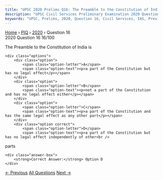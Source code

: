 ```yaml
---
title: "UPSC 2020 Prelims Q16: The Preamble to the Constitution of India is"
description: "UPSC Civil Services Preliminary Examination 2020 Question 16 with options and answer"
keywords: "UPSC, Prelims, 2020, Question 16, Civil Services, IAS, Previous Year Questions"
---
```


<nav class="breadcrumb">
    <a href="../../">Home</a>
    <span>›</span>
    <a href="../">PIQ</a>
    <span>›</span>
    <a href="./">2020</a>
    <span>›</span>
    <span>Question 16</span>
</nav>

<div class="question-header">
    <div class="question-meta">
        <span class="year-badge">2020</span>
        <span class="question-number">Question 16</span>
        <span class="progress">16/100</span>
    </div>
    <div class="progress-bar">
        <div class="progress-fill" style="width: 16.0%"></div>
    </div>
</div>

<div class="question-content">
    <div class="question-text">
        <p>The Preamble to the Constitution of India is</p>
    </div>
    
    <div class="options">
        <div class="option">
            <span class="option-letter">A</span>
            <span class="option-text"><p>a part of the Constitution but has no legal effect</p></span>
        </div>
        <div class="option">
            <span class="option-letter">B</span>
            <span class="option-text"><p>not a part of the Constitution and has no legal effect either</p></span>
        </div>
        <div class="option">
            <span class="option-letter">C</span>
            <span class="option-text"><p>a part of the Constitution and has the same legal effect as any other part</p></span>
        </div>
        <div class="option correct">
            <span class="option-letter">D</span>
            <span class="option-text"><p>a part of the Constitution but has no legal effect independently of other<br />
parts</p></span>
        </div>
    </div>

    <div class="answer-box">
        <strong>Correct Answer:</strong> Option D
    </div>
</div>

<div class="question-nav">
    <a href="../q015-in-the-context-of-india-which-one-of-the-following/" class="nav-btn prev">← Previous</a>
    <a href="../" class="nav-btn center">All Questions</a>
    <a href="../q017-gold-tranche-reserve-tranche-refers-to/" class="nav-btn next">Next →</a>
</div>

